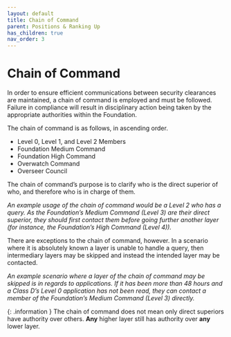 ```yaml
---
layout: default
title: Chain of Command
parent: Positions & Ranking Up
has_children: true
nav_order: 3
---
```


# Chain of Command
In order to ensure efficient communications between security clearances are maintained, a chain of command is employed and must be followed. Failure in compliance will result in disciplinary action being taken by the appropriate authorities within the Foundation.

The chain of command is as follows, in ascending order.

- Level 0, Level 1, and Level 2 Members
- Foundation Medium Command
- Foundation High Command
- Overwatch Command
- Overseer Council

The chain of command’s purpose is to clarify who is the direct superior of who, and therefore who is in charge of them.

*An example usage of the chain of command would be a Level 2 who has a query. As the Foundation’s Medium Command (Level 3) are their direct superior, they should first contact them before going further another layer (for instance, the Foundation’s High Command (Level 4)).*

There are exceptions to the chain of command, however. In a scenario where it is absolutely known a layer is unable to handle a query, then intermediary layers may be skipped and instead the intended layer may be contacted.

*An example scenario where a layer of the chain of command may be skipped is in regards to applications. If it has been more than 48 hours and a Class D’s Level 0 application has not been read, they can contact a member of the Foundation’s Medium Command (Level 3) directly.*

{: .information }
The chain of command does not mean only direct superiors have authority over others. **Any** higher layer still has authority over **any** lower layer.